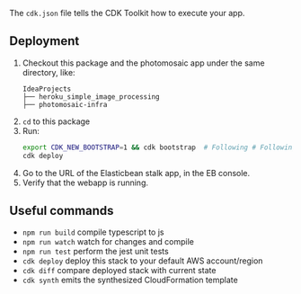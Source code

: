 The `cdk.json` file tells the CDK Toolkit how to execute your app.

## Deployment

1. Checkout this package and the photomosaic app under the same directory, like:
    ```
    IdeaProjects
    ├── heroku_simple_image_processing
    ├── photomosaic-infra
    ```
1. `cd` to this package
1. Run:
    ```bash
    export CDK_NEW_BOOTSTRAP=1 && cdk bootstrap  # Following # Following https://docs.aws.amazon.com/cdk/latest/guide/cdk_pipeline.html#cdk_pipeline_bootstrap
    cdk deploy
    ```
1. Go to the URL of the Elasticbean stalk app, in the EB console.
1. Verify that the webapp is running.

## Useful commands

 * `npm run build`   compile typescript to js
 * `npm run watch`   watch for changes and compile
 * `npm run test`    perform the jest unit tests
 * `cdk deploy`      deploy this stack to your default AWS account/region
 * `cdk diff`        compare deployed stack with current state
 * `cdk synth`       emits the synthesized CloudFormation template
